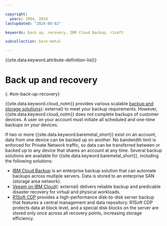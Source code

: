 ```yaml
---

copyright:
  years: 1994, 2024
lastupdated: "2024-08-02"

keywords: back up, recovery, IBM Cloud Backup, r1soft

subcollection: bare-metal

---
```


{{site.data.keyword.attribute-definition-list}}

# Back up and recovery
{: #sm-back-up-recovery}

{{site.data.keyword.cloud_notm}} provides various scalable [backup and storage solutions](https://www.ibm.com/cloud/storage){: external} to meet your backup requirements. However, {{site.data.keyword.cloud_notm}} does not complete backups of customer devices. A user on your account must initiate all scheduled and one-time backups on your devices.

If two or more {{site.data.keyword.baremetal_short}} exist on an account, data from one device can be backed up on another. No bandwidth limit is enforced for Private Network traffic, so data can be transferred between or backed up to any device that shares an account at any time. Several backup solutions are available for {{site.data.keyword.baremetal_short}}, including the following solutions:

* [IBM Cloud Backup](/docs/Backup?topic=Backup-getting-started#getting-started) is an enterprise backup solution that can automate backups across multiple servers. Data is stored to an enterprise SAN (storage area network).
* [Veeam on IBM Cloud](https://www.ibm.com/products/veeam){: external} delivers reliable backup and predicable disaster recovery for virtual and physical workloads.
* [R1Soft CDP](/docs/bare-metal?topic=bare-metal-ordering-r1soft) provides a high-performance disk-to-disk server backup that features a central management and data repository. R1Soft CDP protects data at block level, and a special disk blocks on the server are stored only once across all recovery points, increasing storage efficiency.
